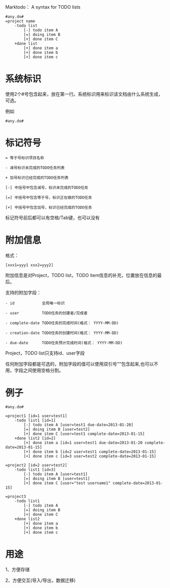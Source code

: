 Marktodo： A syntax for TODO lists
	
	#any.do#
	=project name
		-todo list
			[-] todo item A
			[=] doing item B
			[+] done item C
		+done list
			[+] done item a
			[+] done item b
			[+] done item c
	
# 系统标识 #

使用2个#号包含起来，放在第一行。系统标识用来标识该文档由什么系统生成，可选。

例如 
	
	#any.do#

# 标记符号 #

	= 等于号标识项目名称

	- 减号标识未完成的TODO任务列表

	+ 加号标识已经完成的TODO任务列表

	[-] 中括号中包含减号，标识未完成的TODO任务

	[=] 中括号中包含等于号，标识正在做的TODO任务

	[+] 中括号中包含加号，标识已经完成的TODO任务

标记符号前后都可以有空格/Tab键，也可以没有

# 附加信息 #

格式：

	[xxx1=yyy1 xxx2=yyy2] 

附加信息是对Project，TODO list，TODO item信息的补充，位置放在信息的最后。

支持的附加字段：

	- id 			全局唯一标识
 	
	- user 			TODO任务的创建者/完成者
	
	- complete-date TODO任务的完成时间(格式： YYYY-MM-DD)
	
	- creation-date TODO任务的创建时间(格式： YYYY-MM-DD)
	
	- due-date 		TODO任务预计完成时间(格式： YYYY-MM-DD)

Project，TODO list只支持id、user字段

任何附加字段都是可选的，附加字段的值可以使用双引号""包含起来,也可以不用，字段之间使用空格分割。

# 例子 #

	#any.do#

	=project1 [id=1 user=test1]
		-todo list1 [id=1]
			[-] todo item A [user=test1 due-date=2013-01-20]
			[=] doing item B [user=test2]
			[+] done item C [user=test1 complete-date=2013-01-15]
		+done list2 [id=2]
			[+] done item a [id=1 user=test1 due-date=2013-01-20 complete-date=2013-01-15]
			[+] done item b [id=2 user=test1 complete-date=2013-01-15]
			[+] done item c [id=3 user=test2 complete-date=2013-01-15]
	
	=project2 [id=2 user=test2]
		-todo list1 [id=3]
			[-] todo item A [user=test1]
			[=] doing item B [user=test1]
			[+] done item C [user="test username1" complete-date=2013-01-15]

	=project3
		-todo list1
			[-] todo item A
			[=] doing item B
			[+] done item C
		+done list2
			[+] done item a
			[+] done item b
			[+] done item c



# 用途 #

1、方便存储

2、方便交互(导入/导出，数据迁移)



